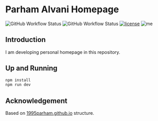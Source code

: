 # Parham Alvani Homepage

![GitHub Workflow Status](https://img.shields.io/github/workflow/status/elahe-dastan/elahe-dastan.github.io/build?label=build&logo=github&style=flat-square)
![GitHub Workflow Status](https://img.shields.io/github/workflow/status/elahe-dastan/elahe-dastan.github.io/lint?label=lint&logo=github&style=flat-square)
[![license](https://img.shields.io/github/license/elahe-dastan/elahe-dastan.github.io.svg?style=flat-square)]()
![me](https://img.shields.io/badge/me-elahe-orange.svg?style=flat-square)

## Introduction

I am developing personal homepage in this repository.

## Up and Running

```sh
npm install
npm run dev
```

## Acknowledgement

Based on [1995parham.github.io](https://github.com/1995parham/1995parham.github.io) structure.
